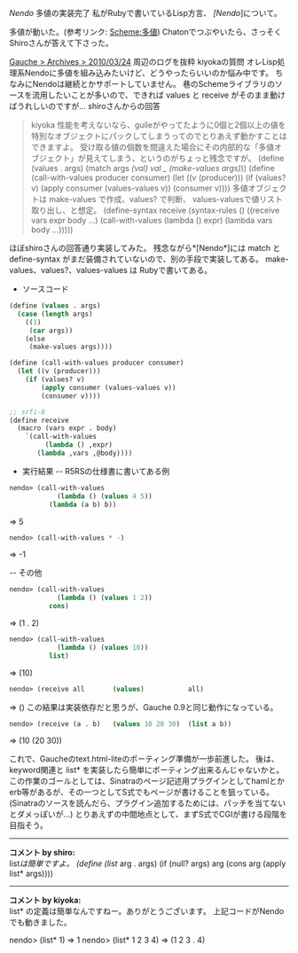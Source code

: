 *Nendo* 多値の実装完了 
私がRubyで書いているLisp方言、 *[Nendo*]について。

多値が動いた。(参考リンク: [Scheme:多値](http://practical-scheme.net/wiliki/wiliki.cgi?Scheme%3A%E5%A4%9A%E5%80%A4))
Chatonでつぶやいたら、さっそくShiroさんが答えて下さった。

 [Gauche > Archives > 2010/03/24](http://practical-scheme.net/chaton/gauche/a/2010/03/24#entry-4baa20ec-37241) 周辺のログを抜粋
 kiyokaの質問
  オレLisp処理系Nendoに多値を組み込みたいけど、どうやったらいいのか悩み中です。
  ちなみにNendoは継続とかサポートしていません。
  巷のSchemeライブラリのソースを流用したいことが多いので、できれば values と receive がそのまま動けばうれしいのですが...
 shiroさんからの回答
  >kiyoka 性能を考えないなら、guileがやってたように0個と2個以上の値を特別なオブジェクトにパックしてしまうってのでとりあえず動かすことはできますよ。
  受け取る値の個数を間違えた場合にその内部的な「多値オブジェクト」が見えてしまう、というのがちょっと残念ですが。
  (define (values . args) (match args *(val) val* *_ (make-values args)*))
  (define (call-with-values producer consumer) (let ((v (producer))) (if (values? v) (apply consumer (values-values v)) (consumer v))))
  多値オブジェクトは make-values で作成、values? で判断、 values-valuesで値リスト取り出し、と想定。
  (define-syntax receive (syntax-rules () ((receive vars expr body ...) (call-with-values (lambda () expr) (lambda vars body ...)))))

ほぼshiroさんの回答通り実装してみた。
残念ながら*[Nendo*]には match と define-syntax がまだ装備されていないので、別の手段で実装してある。
make-values、values?、values-values は Rubyで書いてある。

- ソースコード
```lisp
(define (values . args)
  (case (length args)
    ((1)
     (car args))
    (else
     (make-values args))))

(define (call-with-values producer consumer)
  (let ((v (producer)))
    (if (values? v)
        (apply consumer (values-values v))
        (consumer v))))

;; srfi-8
(define receive
  (macro (vars expr . body)
    `(call-with-values
         (lambda () ,expr)
       (lambda ,vars ,@body))))
```

- 実行結果
-- R5RSの仕様書に書いてある例
```lisp
nendo> (call-with-values
            (lambda () (values 4 5))
          (lambda (a b) b))
```
 => 5

```lisp
nendo> (call-with-values * -)
```
 => -1

-- その他
```lisp
nendo> (call-with-values
            (lambda () (values 1 2))
          cons)
```
 => (1 . 2)

```lisp
nendo> (call-with-values
            (lambda () (values 10))
          list)
```
 => (10)

```lisp
nendo> (receive all       (values)           all)
```
 => ()
この結果は実装依存だと思うが、Gauche 0.9と同じ動作になっている。

```lisp
nendo> (receive (a . b)   (values 10 20 30)  (list a b))
```
 => (10 (20 30))

これで、Gaucheのtext.html-liteのポーティング準備が一歩前進した。
後は、keyword関連と list* を実装したら簡単にポーティング出来るんじゃないかと。
この作業のゴールとしては、Sinatraのページ記述用プラグインとしてhamlとかerb等があるが、その一つとしてS式でもページが書けることを狙っている。(Sinatraのソースを読んだら、プラグイン追加するためには、パッチを当てないとダメっぽいが...)
とりあえずの中間地点として、まずS式でCGIが書ける段階を目指そう。



---

**コメント by shiro:**  
list*は簡単ですよ。 (define (list* arg . args) (if (null? args) arg (cons arg (apply list* args))))



---

**コメント by kiyoka:**  
list* の定義は簡単なんですねー。ありがとうございます。
上記コードがNendoでも動きました。

nendo> (list* 1)
=> 1
nendo> (list* 1 2 3 4)
=> (1 2 3 . 4)

